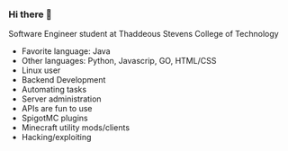 ### Hi there 👋

Software Engineer student at Thaddeous Stevens College of Technology

* Favorite language: Java
* Other languages: Python, Javascrip, GO, HTML/CSS
* Linux user
* Backend Development
* Automating tasks
* Server administration
* APIs are fun to use
* SpigotMC plugins
* Minecraft utility mods/clients
* Hacking/exploiting
